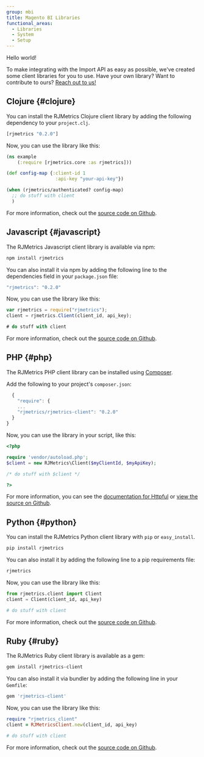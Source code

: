 ```yaml
---
group: mbi
title: Magento BI Libraries
functional_areas:
  - Libraries
  - System
  - Setup
---
```


Hello world!

To make integrating with the Import API as easy as possible, we've created some client libraries for you to use. Have your own library? Want to contribute to ours? [Reach out to us!](https://support.magento.com/hc/en-us)

## Clojure {#clojure}

You can install the RJMetrics Clojure client library by adding the following dependency to your `project.clj`.

```clojure
[rjmetrics "0.2.0"]
```

Now, you can use the library like this:

```clojure
(ns example
    (:require [rjmetrics.core :as rjmetrics]))

(def config-map {:client-id 1
                  :api-key "your-api-key"})

(when (rjmetrics/authenticated? config-map)
  ;; do stuff with client
  )
```

For more information, check out the [source code on Github](https://github.com/RJMetrics/RJMetrics-clj).

## Javascript {#javascript}

The RJMetrics Javascript client library is available via npm:

```bash
npm install rjmetrics
```

You can also install it via npm by adding the following line to the dependencies field in your `package.json` file:

```javascript
"rjmetrics": "0.2.0"
```

Now, you can use the library like this:

```javascript
var rjmetrics = require("rjmetrics");
client = rjmetrics.Client(client_id, api_key);

# do stuff with client
```

For more information, check out the [source code on Github](https://github.com/RJMetrics/RJMetrics-js).


## PHP {#php}

The RJMetrics PHP client library can be installed using [Composer](https://getcomposer.org).

Add the following to your project's `composer.json`:

```javascript
  {
    "require": {
    ...
    "rjmetrics/rjmetrics-client": "0.2.0"
  }
}
```

Now, you can use the library in your script, like this:

```php
<?php

require 'vendor/autoload.php';
$client = new RJMetrics\Client($myClientId, $myApiKey);

/* do stuff with $client */

?>
```

For more information, you can see the [documentation for Httpful](http://phphttpclient.com/) or [view the source on Github](https://github.com/RJMetrics/RJMetrics-php).


## Python {#python}

You can install the RJMetrics Python client library with `pip` or `easy_install`.

```bash
pip install rjmetrics
```

You can also install it by adding the following line to a pip requirements file:

```python
rjmetrics
```

Now, you can use the library like this:

```python
from rjmetrics.client import Client
client = Client(client_id, api_key)

# do stuff with client
```

For more information, check out the [source code on Github](https://github.com/RJMetrics/RJMetrics-py).


## Ruby {#ruby}

The RJMetrics Ruby client library is available as a gem:

```bash
gem install rjmetrics-client
```

You can also install it via bundler by adding the following line in your `Gemfile`:

```ruby
gem 'rjmetrics-client'
```

Now, you can use the library like this:

```ruby
require "rjmetrics_client"
client = RJMetricsClient.new(client_id, api_key)

# do stuff with client
```

For more information, check out the [source code on Github](https://github.com/RJMetrics/RJMetrics-ruby).
